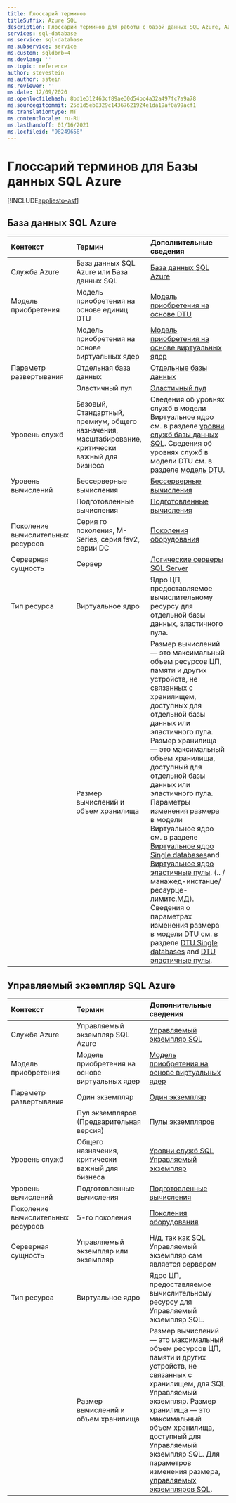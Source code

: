 ```yaml
---
title: Глоссарий терминов
titleSuffix: Azure SQL
description: Глоссарий терминов для работы с базой данных SQL Azure, Azure SQL Управляемый экземпляр и SQL на виртуальной машине Azure.
services: sql-database
ms.service: sql-database
ms.subservice: service
ms.custom: sqldbrb=4
ms.devlang: ''
ms.topic: reference
author: stevestein
ms.author: sstein
ms.reviewer: ''
ms.date: 12/09/2020
ms.openlocfilehash: 8bd1e312463cf89ae30d54bc4a32a497fc7a9a78
ms.sourcegitcommit: 25d1d5eb0329c14367621924e1da19af0a99acf1
ms.translationtype: MT
ms.contentlocale: ru-RU
ms.lasthandoff: 01/16/2021
ms.locfileid: "98249658"
---
```

# <a name="azure-sql-database-glossary-of-terms"></a>Глоссарий терминов для Базы данных SQL Azure
[!INCLUDE[appliesto-asf](includes/appliesto-asf.md)]

## <a name="azure-sql-database"></a>База данных SQL Azure

|Контекст|Термин|Дополнительные сведения|
|:---|:---|:---|
|Служба Azure|База данных SQL Azure или База данных SQL|[База данных SQL Azure](database/sql-database-paas-overview.md)|
|Модель приобретения|Модель приобретения на основе единиц DTU|[Модель приобретения на основе DTU](database/service-tiers-dtu.md)|
||Модель приобретения на основе виртуальных ядер|[Модель приобретения на основе виртуальных ядер](database/service-tiers-vcore.md)|
|Параметр развертывания |Отдельная база данных|[Отдельные базы данных](database/single-database-overview.md)|
||Эластичный пул|[Эластичный пул](database/elastic-pool-overview.md)|
|Уровень служб|Базовый, Стандартный, премиум, общего назначения, масштабирование, критически важный для бизнеса|Сведения об уровнях служб в модели Виртуальное ядро см. в разделе [уровни служб базы данных SQL](database/service-tiers-vcore.md#service-tiers). Сведения об уровнях служб в модели DTU см. в разделе [модель DTU](database/service-tiers-dtu.md#compare-the-dtu-based-service-tiers).|
|Уровень вычислений|Бессерверные вычисления|[Бессерверные вычисления](database/service-tiers-vcore.md#compute-tiers)
||Подготовленные вычисления|[Подготовленные вычисления](database/service-tiers-vcore.md#compute-tiers)
|Поколение вычислительных ресурсов|Серия го поколения, M-Series, серия fsv2, серии DC|[Поколения оборудования](database/service-tiers-vcore.md#hardware-generations)
|Серверная сущность| Сервер |[Логические серверы SQL Server](database/logical-servers.md)|
|Тип ресурса|Виртуальное ядро|Ядро ЦП, предоставляемое вычислительному ресурсу для отдельной базы данных, эластичного пула. |
||Размер вычислений и объем хранилища|Размер вычислений — это максимальный объем ресурсов ЦП, памяти и других устройств, не связанных с хранилищем, доступных для отдельной базы данных или эластичного пула.  Размер хранилища — это максимальный объем хранилища, доступный для отдельной базы данных или эластичного пула. Параметры изменения размера в модели Виртуальное ядро см. в разделе [Виртуальное ядро Single databases](database/resource-limits-vcore-single-databases.md)and [Виртуальное ядро эластичные пулы](database/resource-limits-vcore-elastic-pools.md).  (.. /манажед-инстанце/ресаурце-лимитс.МД).  Сведения о параметрах изменения размера в модели DTU см. в разделе [DTU Single databases](database/resource-limits-dtu-single-databases.md) and [DTU эластичные пулы](database/resource-limits-dtu-elastic-pools.md).

## <a name="azure-sql-managed-instance"></a>Управляемый экземпляр SQL Azure

|Контекст|Термин|Дополнительные сведения|
|:---|:---|:---|
|Служба Azure|Управляемый экземпляр SQL Azure|[Управляемый экземпляр SQL](managed-instance/sql-managed-instance-paas-overview.md)|
|Модель приобретения|Модель приобретения на основе виртуальных ядер|[Модель приобретения на основе виртуальных ядер](database/service-tiers-vcore.md)|
|Параметр развертывания |Один экземпляр|[Один экземпляр](managed-instance/sql-managed-instance-paas-overview.md)|
||Пул экземпляров (Предварительная версия)|[Пулы экземпляров](managed-instance/instance-pools-overview.md)|
|Уровень служб|Общего назначения, критически важный для бизнеса|[Уровни служб SQL Управляемый экземпляр](managed-instance/sql-managed-instance-paas-overview.md#service-tiers)|
|Уровень вычислений|Подготовленные вычисления|[Подготовленные вычисления](database/service-tiers-vcore.md#compute-tiers)|
|Поколение вычислительных ресурсов|5-го поколения|[Поколения оборудования](database/service-tiers-vcore.md#hardware-generations)
|Серверная сущность|Управляемый экземпляр или экземпляр| Н/д, так как SQL Управляемый экземпляр сам является сервером |
|Тип ресурса|Виртуальное ядро|Ядро ЦП, предоставляемое вычислительному ресурсу для Управляемый экземпляр SQL.|
||Размер вычислений и объем хранилища|Размер вычислений — это максимальный объем ресурсов ЦП, памяти и других устройств, не связанных с хранилищем, для SQL Управляемый экземпляр.  Размер хранилища — это максимальный объем хранилища, доступный для Управляемый экземпляр SQL.  Для параметров изменения размера, [управляемых экземпляров SQL](managed-instance/resource-limits.md). |
